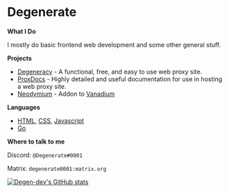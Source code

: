 # Degenerate

**What I Do**

I mostly do basic frontend web development and some other general stuff.

**Projects**

- [Degeneracy](https://github.com/Degen-dev/Degeneracy) - A functional, free, and easy to use web proxy site.
- [ProxDocs](https://github.com/Degen-dev/ProxDocs) - Highly detailed and useful documentation for use in hosting a web proxy site.
- [Neodymium](https://github.com/Degen-dev/Neodymium) - Addon to [Vanadium](https://github.com/TitaniumNetwork-Dev/Vanadium)

**Languages**
- [HTML](https://github.com/topics/html), [CSS](https://github.com/topics/css), [Javascript](https://www.javascript.com/)
- [Go](https://go.dev)

**Where to talk to me**

Discord: `@Degenerate#0001`

Matrix: `degenerate0001:matrix.org`

[![Degen-dev's GitHub stats](https://github-readme-stats.vercel.app/api?username=Degen-dev&count_private=true&show_icons=true&theme=tokyonight)](https://github.com/anuraghazra/github-readme-stats)
